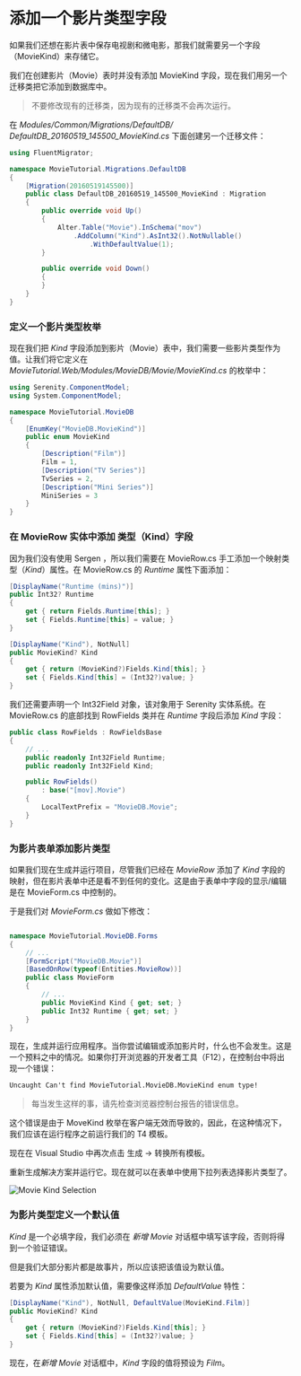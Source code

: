 # 添加一个影片类型字段

如果我们还想在影片表中保存电视剧和微电影，那我们就需要另一个字段（MovieKind）来存储它。

我们在创建影片（Movie）表时并没有添加 MovieKind 字段，现在我们用另一个迁移类把它添加到数据库中。

> 不要修改现有的迁移类，因为现有的迁移类不会再次运行。

在 *Modules/Common/Migrations/DefaultDB/ DefaultDB_20160519_145500_MovieKind.cs* 下面创建另一个迁移文件：

```cs
using FluentMigrator;

namespace MovieTutorial.Migrations.DefaultDB
{
    [Migration(20160519145500)]
    public class DefaultDB_20160519_145500_MovieKind : Migration
    {
        public override void Up()
        {
            Alter.Table("Movie").InSchema("mov")
                .AddColumn("Kind").AsInt32().NotNullable()
                    .WithDefaultValue(1);
        }

        public override void Down()
        {
        }
    }
}
```


### 定义一个影片类型枚举

现在我们把 *Kind* 字段添加到影片（Movie）表中，我们需要一些影片类型作为值。让我们将它定义在 *MovieTutorial.Web/Modules/MovieDB/Movie/MovieKind.cs* 的枚举中：

```cs
using Serenity.ComponentModel;
using System.ComponentModel;

namespace MovieTutorial.MovieDB
{
    [EnumKey("MovieDB.MovieKind")]
    public enum MovieKind
    {
        [Description("Film")]
        Film = 1,
        [Description("TV Series")]
        TvSeries = 2,
        [Description("Mini Series")]
        MiniSeries = 3
    }
}
```


### 在 MovieRow 实体中添加 类型（Kind）字段

因为我们没有使用 Sergen ，所以我们需要在 MovieRow.cs 手工添加一个映射类型（*Kind*）属性。在 MovieRow.cs 的 *Runtime* 属性下面添加：

```cs
[DisplayName("Runtime (mins)")]
public Int32? Runtime
{
    get { return Fields.Runtime[this]; }
    set { Fields.Runtime[this] = value; }
}

[DisplayName("Kind"), NotNull]
public MovieKind? Kind
{
    get { return (MovieKind?)Fields.Kind[this]; }
    set { Fields.Kind[this] = (Int32?)value; }
}
```

我们还需要声明一个 Int32Field 对象，该对象用于 Serenity 实体系统。在 MovieRow.cs 的底部找到 RowFields 类并在 *Runtime* 字段后添加 *Kind* 字段：

```cs
public class RowFields : RowFieldsBase
{
    // ...
    public readonly Int32Field Runtime;
    public readonly Int32Field Kind;

    public RowFields()
        : base("[mov].Movie")
    {
        LocalTextPrefix = "MovieDB.Movie";
    }
}
```


### 为影片表单添加影片类型

如果我们现在生成并运行项目，尽管我们已经在 *MovieRow* 添加了 *Kind* 字段的映射，但在影片表单中还是看不到任何的变化。这是由于表单中字段的显示/编辑是在 MovieForm.cs 中控制的。

于是我们对 *MovieForm.cs* 做如下修改：

```cs

namespace MovieTutorial.MovieDB.Forms
{
    // ...
    [FormScript("MovieDB.Movie")]
    [BasedOnRow(typeof(Entities.MovieRow))]
    public class MovieForm
    {
        // ...
        public MovieKind Kind { get; set; }
        public Int32 Runtime { get; set; }
    }
}
```

现在，生成并运行应用程序。当你尝试编辑或添加影片时，什么也不会发生。这是一个预料之中的情况。如果你打开浏览器的开发者工具（F12），在控制台中将出现一个错误：

```txt
Uncaught Can't find MovieTutorial.MovieDB.MovieKind enum type!
```

> 每当发生这样的事，请先检查浏览器控制台报告的错误信息。

这个错误是由于 MoveKind 枚举在客户端无效而导致的，因此，在这种情况下，我们应该在运行程序之前运行我们的 T4 模板。

现在在 Visual Studio 中再次点击 生成 -> 转换所有模板。

重新生成解决方案并运行它。现在就可以在表单中使用下拉列表选择影片类型了。

![Movie Kind Selection](img/mdb_movie_kindform.png)


### 为影片类型定义一个默认值

*Kind* 是一个必填字段，我们必须在 *新增 Movie* 对话框中填写该字段，否则将得到一个验证错误。

但是我们大部分影片都是故事片，所以应该把该值设为默认值。

若要为 *Kind* 属性添加默认值，需要像这样添加 *DefaultValue* 特性：

```cs
[DisplayName("Kind"), NotNull, DefaultValue(MovieKind.Film)]
public MovieKind? Kind
{
    get { return (MovieKind?)Fields.Kind[this]; }
    set { Fields.Kind[this] = (Int32?)value; }
}
```

现在，在*新增 Movie* 对话框中，*Kind* 字段的值将预设为 *Film*。
